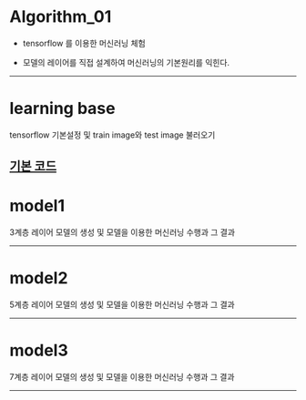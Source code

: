 # Algorithm_01
- tensorflow 를 이용한 머신러닝 체험

- 모델의 레이어를 직접 설계하여 머신러닝의 기본원리를 익힌다.

---------------
# learning base
tensorflow 기본설정 및 train image와 test image 불러오기 

[기본 코드](https://github.com/ysh4296/Algorithm_01/blob/main/learning%20base.ipynb)
---------------
# model1
3계층 레이어 모델의 생성 및 모델을 이용한 머신러닝 수행과 그 결과


---------------
# model2
5계층 레이어 모델의 생성 및 모델을 이용한 머신러닝 수행과 그 결과



---------------
# model3
7계층 레이어 모델의 생성 및 모델을 이용한 머신러닝 수행과 그 결과


---------------
